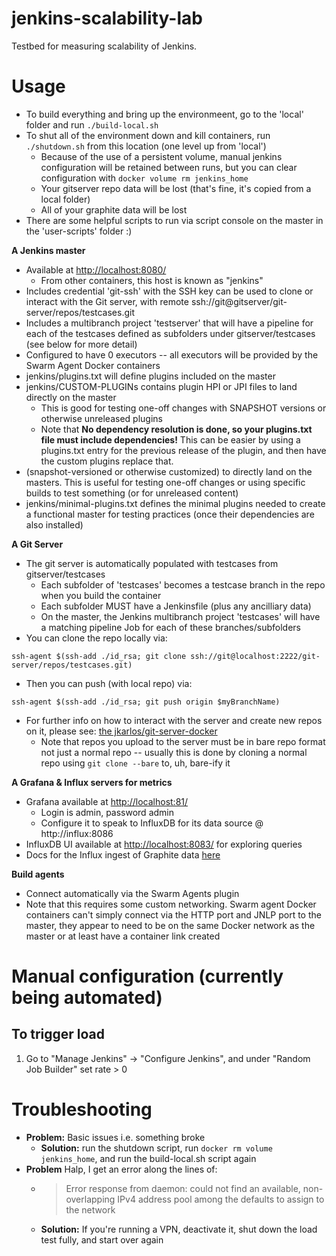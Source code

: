 # jenkins-scalability-lab
Testbed for measuring scalability of Jenkins.

# Usage
* To build everything and bring up the environmeent, go to the 'local' folder and run `./build-local.sh`
* To shut all of the environment down and kill containers, run `./shutdown.sh` from this location (one level up from 'local')
    - Because of the use of a persistent volume, manual jenkins configuration will be retained between runs, but you can clear configuration with `docker volume rm jenkins_home`
    - Your gitserver repo data will be lost (that's fine, it's copied from a local folder)
    - All of your graphite data will be lost
* There are some helpful scripts to run via script console on the master in the 'user-scripts' folder :)

**A Jenkins master**
* Available at [http://localhost:8080/](http://localhost:8080/)
    - From other containers, this host is known as "jenkins"
* Includes credential 'git-ssh' with the SSH key can be used to clone or interact with the Git server, with remote ssh://git@gitserver/git-server/repos/testcases.git
* Includes a multibranch project 'testserver' that will have a pipeline for each of the testcases defined as subfolders under gitserver/testcases (see below for more detail)
* Configured to have 0 executors -- all executors will be provided by the Swarm Agent Docker containers
* jenkins/plugins.txt will define plugins included on the master
* jenkins/CUSTOM-PLUGINs contains plugin HPI or JPI files to land directly on the master
    - This is good for testing one-off changes with SNAPSHOT versions or otherwise unreleased plugins
    - Note that **No dependency resolution is done, so your plugins.txt file must include dependencies!**  This can be easier by using a plugins.txt entry for the previous release of the plugin, and then have the custom plugins replace that.
* (snapshot-versioned or otherwise customized) to directly land on the masters.  This is useful for testing one-off changes or using specific builds to test something (or for unreleased content)
* jenkins/minimal-plugins.txt defines the minimal plugins needed to create a functional master for testing practices (once their dependencies are also installed)

**A Git Server**
* The git server is automatically populated with testcases from gitserver/testcases
    - Each subfolder of 'testcases' becomes a testcase branch in the repo when you build the container
    - Each subfolder MUST have a Jenkinsfile (plus any ancilliary data)
    - On the master, the Jenkins multibranch project 'testcases' will have a matching pipeline Job for each of these branches/subfolders
* You can clone the repo locally via:
```
ssh-agent $(ssh-add ./id_rsa; git clone ssh://git@localhost:2222/git-server/repos/testcases.git)
```
* Then you can push (with local repo) via:
```
ssh-agent $(ssh-add ./id_rsa; git push origin $myBranchName)
```

* For further info on how to interact with the server and create new repos on it, please see: [the jkarlos/git-server-docker](https://hub.docker.com/r/jkarlos/git-server-docker/)
    - Note that repos you upload to the server must be in bare repo format not just a normal repo -- usually this is done by cloning a normal repo using `git clone --bare` to, uh, bare-ify it

**A Grafana & Influx servers for metrics**
* Grafana available at [http://localhost:81/](http://localhost:81/)
    - Login is admin, password admin
    - Configure it to speak to InfluxDB for its data source @ http://influx:8086 
* InfluxDB UI available at [http://localhost:8083/](http://localhost:8083/) for exploring queries
* Docs for the Influx ingest of Graphite data [here](https://github.com/influxdata/influxdb/blob/master/services/graphite/README.md)

**Build agents**
* Connect automatically via the Swarm Agents plugin
* Note that this requires some custom networking. Swarm agent Docker containers can't simply connect via the HTTP port and JNLP port to the master, they appear to need to be on the same Docker network as the master or at least have a container link created

# Manual configuration (currently being automated)

## To trigger load
1. Go to "Manage Jenkins" -> "Configure Jenkins", and under "Random Job Builder" set rate > 0

# Troubleshooting
* **Problem:** Basic issues i.e. something broke
    - **Solution:** run the shutdown script, run `docker rm volume jenkins_home`, and run the build-local.sh script again
* **Problem** Halp, I get an error along the lines of:
    * > Error response from daemon: could not find an available, non-overlapping IPv4 address pool among the defaults to assign to the network
    * **Solution:** If you're running a VPN, deactivate it, shut down the load test fully, and start over again